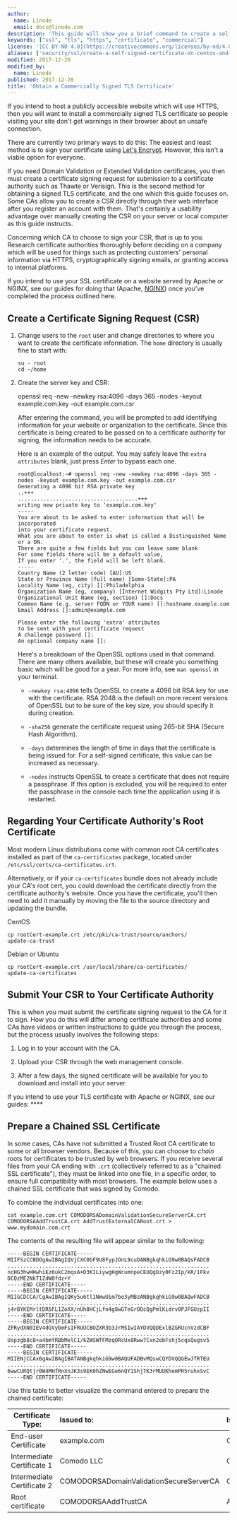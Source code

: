 ```yaml
---
author:
  name: Linode
  email: docs@linode.com
description: 'This guide will show you a brief command to create a self-signed TLS certificate with OpenSSL.'
keywords: ["ssl", "tls", "https", "certificate", "commercial"]
license: '[CC BY-ND 4.0](https://creativecommons.org/licenses/by-nd/4.0)'
aliases: ['security/ssl/create-a-self-signed-certificate-on-centos-and-fedora/','security/ssl/create-a-self-signed-certificate-on-debian-and-ubuntu/','security/ssl/obtain-a-commercially-signed-ssl-certificate-on-centos-and-fedora/','security/ssl/obtain-a-commercially-signed-ssl-certificate-on-debian-and-ubuntu/','security/ssl/obtaining-a-commercially-signed-ssl-certificate/']
modified: 2017-12-20
modified_by:
  name: Linode
published: 2017-12-20
title: 'Obtain a Commercially Signed TLS Certificate'
---
```


If you intend to host a publicly accessible website which will use HTTPS, then you will want to install a commercially signed TLS certificate so people visiting your site don't get warnings in their browser about an unsafe connection.

There are currently two primary ways to do this: The easiest and least method is to sign your certificate using [Let's Encrypt](https://letsencrypt.org/). However, this isn't a viable option for everyone.

If you need Domain Validation or Extended Validation certificates, you then must create a certificate signing request for submission to a certificate authority such as Thawte or Verisign. This is the second method for obtaining a signed TLS certificate, and the one which this guide focuses on. Some CAs allow you to create a CSR directly through their web interface after you register an account with them. That's certainly a usability advantage over manually creating the CSR on your server or local computer as this guide instructs.

Concerning which CA to choose to sign your CSR, that is up to you. Research certificate authorities thoroughly before deciding on a company which will be used for things such as protecting customers' personal information via HTTPS, cryptographically signing emails, or granting access to internal platforms.

If you intend to use your SSL certificate on a website served by Apache or NGINX, see our guides for doing that (Apache, [NGINX](/docs/web-servers/nginx/enable-ssl-for-https-configuration-on-nginx)) once you’ve completed the process outlined here.

## Create a Certificate Signing Request (CSR)

1.  Change users to the `root` user and change directories to where you want to create the certificate information. The `home` directory is usually fine to start with:

        su - root
        cd ~/home

2.  Create the server key and CSR:

    openssl req -new -newkey rsa:4096 -days 365 -nodes -keyout example.com.key -out example.com.csr

    After entering the command, you will be prompted to add identifying information for your website or organization to the certificate. Since this certificate is being created to be passed on to a certificate authority for signing, the information needs to be accurate.

    Here is an example of the output. You may safely leave the `extra attributes` blank, just press *Enter* to bypass each one.

        root@localhost:~# openssl req -new -newkey rsa:4096 -days 365 -nodes -keyout example.com.key -out example.com.csr
        Generating a 4096 bit RSA private key
        ..+++
        ......................................+++
        writing new private key to 'example.com.key'
        -----
        You are about to be asked to enter information that will be incorporated
        into your certificate request.
        What you are about to enter is what is called a Distinguished Name or a DN.
        There are quite a few fields but you can leave some blank
        For some fields there will be a default value,
        If you enter '.', the field will be left blank.
        -----
        Country Name (2 letter code) [AU]:US
        State or Province Name (full name) [Some-State]:PA
        Locality Name (eg, city) []:Philadelphia
        Organization Name (eg, company) [Internet Widgits Pty Ltd]:Linode
        Organizational Unit Name (eg, section) []:Docs
        Common Name (e.g. server FQDN or YOUR name) []:hostname.example.com
        Email Address []:admin@example.com

        Please enter the following 'extra' attributes
        to be sent with your certificate request
        A challenge password []:
        An optional company name []:

    Here's a breakdown of the OpenSSL options used in that command. There are many others available, but these will create you something basic which will be good for a year. For more info, see `man openssl` in your terminal.

    * `-newkey rsa:4096` tells OpenSSL to create a 4096 bit RSA key for use with the certificate. RSA 2048 is the default on more recent versions of OpenSSL but to be sure of the key size, you should specify it during creation.

    * `-sha256` generate the certificate request using 265-bit SHA (Secure Hash Algorithm).

    * `-days` determines the length of time in days that the certificate is being issued for. For a self-signed certificate, this value can be increased as necessary.

    * `-nodes` instructs OpenSSL to create a certificate that does not require a passphrase. If this option is excluded, you will be required to enter the passphrase in the console each time the application using it is restarted.


## Regarding Your Certificate Authority's Root Certificate

Most modern Linux distributions come with common root CA certificates installed as part of the `ca-certificates` package, located under `/etc/ssl/certs/ca-certificates.crt`.

Alternatively, or if your `ca-certificates` bundle does not already include your CA's root cert, you could download the certificate directly from the certificate authority's website. Once you have the certificate, you'll then need to add it manually by moving the file to the source directory and updating the bundle.

CentOS

    cp rootCert-example.crt /etc/pki/ca-trust/source/anchors/
    update-ca-trust

Debian or Ubuntu

    cp rootCert-example.crt /usr/local/share/ca-certificates/
    update-ca-certificates


## Submit Your CSR to Your Certificate Authority

This is when you must submit the certificate signing request to the CA for it to sign. How you do this will differ among certificate authorities and some CAs have videos or written instructions to guide you through the process, but the process usually involves the following steps:

1.  Log in to your account with the CA.

2.  Upload your CSR through the web management console.

3.  After a few days, the signed certificate will be available for you to download and install into your server.

If you intend to use your TLS certificate with Apache or NGINX, see our guides: ****


## Prepare a Chained SSL Certificate

In some cases, CAs have not submitted a Trusted Root CA certificate to some or all browser vendors. Because of this, you can choose to *chain* roots for certificates to be trusted by web browsers. If you receive several files from your CA ending with `.crt` (collectively referred to as a "chained SSL certificate"), they must be linked into one file, in a specific order, to ensure full compatibility with most browsers. The example below uses a chained SSL certificate that was signed by Comodo.

To combine the individual certificates into one:

    cat example.com.crt COMODORSADomainValidationSecureServerCA.crt  COMODORSAAddTrustCA.crt AddTrustExternalCARoot.crt > www.mydomain.com.crt

The contents of the resulting file will appear similar to the following:

    -----BEGIN CERTIFICATE-----
    MIIFSzCCBDOgAwIBAgIQVjCXC0bF9U8FypJOnL9cuDANBgkqhkiG9w0BAQsFADCB
    ................................................................
    ncHG3hwHHwhiEz6ukC2mqxA+D3KILiywgHgWcumnpeCEUQgDzy0Fz2Ip/kR/1Fkv
    DCQzME2NkT1ZdW8fdz+Y
    -----END CERTIFICATE-----
    -----BEGIN CERTIFICATE-----
    MIIGCDCCA/CgAwIBAgIQKy5u6tl1NmwUim7bo3yMBzANBgkqhkiG9w0BAQwFADCB
    ................................................................
    j4rBYKEMrltDR5FL1ZoXX/nUh8HCjLfn4g8wGTeGrODcQgPmlKidrv0PJFGUzpII
    -----END CERTIFICATE-----
    -----BEGIN CERTIFICATE-----
    ZFRydXN0IEV4dGVybmFsIFRUUCBOZXR3b3JrMSIwIAYDVQQDExlBZGRUcnVzdCBF
    ................................................................
    Uspzgb8c8+a4bmYRBbMelC1/kZWSWfFMzqORcUx8Rww7Cxn2obFshj5cqsQugsv5
    -----END CERTIFICATE-----
    -----BEGIN CERTIFICATE-----
    MIIENjCCAx6gAwIBAgIBATANBgkqhkiG9w0BAQUFADBvMQswCQYDVQQGEwJTRTEU
    ................................................................
    6wwCURQtjr0W4MHfRnXnJK3s9EK0hZNwEGe6nQY1ShjTK3rMUUKhemPR5ruhxSvC
    -----END CERTIFICATE-----


Use this table to better visualize the command entered to prepare the chained certificate:

| **Certificate Type:**      | **Issued to:**                          | **Issued by:**                          |
|----------------------------|:----------------------------------------|:----------------------------------------|
| End-user Certificate       | example.com                             | Comodo LLC                              |
| Intermediate Certificate 1 | Comodo LLC                              | COMODORSADomainValidationSecureServerCA |
| Intermediate Certificate 2 | COMODORSADomainValidationSecureServerCA | COMODORSAAddTrustCA                     |
| Root certificate           | COMODORSAAddTrustCA                     | AddTrustExternalCARoot                  |